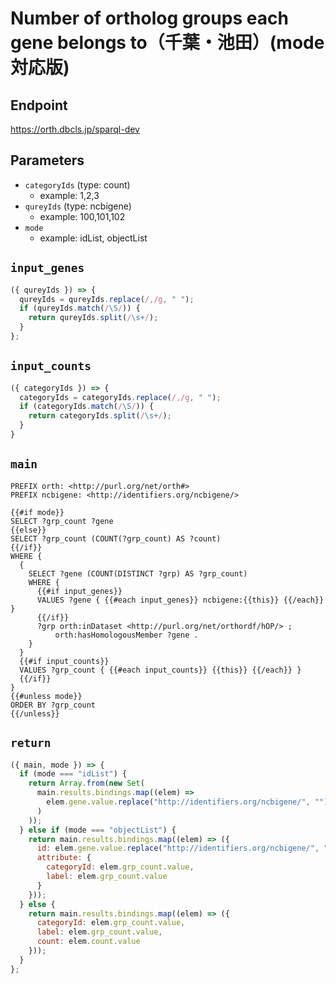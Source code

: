 # Number of ortholog groups each gene belongs to（千葉・池田）(mode対応版)

## Endpoint

https://orth.dbcls.jp/sparql-dev

## Parameters
* `categoryIds` (type: count)
  * example: 1,2,3
* `qureyIds` (type: ncbigene)
  * example: 100,101,102
* `mode`
  * example: idList, objectList

## `input_genes`
```javascript
({ qureyIds }) => {
  qureyIds = qureyIds.replace(/,/g, " ");
  if (qureyIds.match(/\S/)) {
    return qureyIds.split(/\s+/);
  } 
};
```

## `input_counts`
```javascript
({ categoryIds }) => {
  categoryIds = categoryIds.replace(/,/g, " ");
  if (categoryIds.match(/\S/)) {
    return categoryIds.split(/\s+/);
  }
}
```

## `main`

```sparql
PREFIX orth: <http://purl.org/net/orth#>
PREFIX ncbigene: <http://identifiers.org/ncbigene/>

{{#if mode}}
SELECT ?grp_count ?gene
{{else}}
SELECT ?grp_count (COUNT(?grp_count) AS ?count)
{{/if}}
WHERE {
  {
    SELECT ?gene (COUNT(DISTINCT ?grp) AS ?grp_count)
    WHERE {
      {{#if input_genes}}
      VALUES ?gene { {{#each input_genes}} ncbigene:{{this}} {{/each}} }
      {{/if}}
      ?grp orth:inDataset <http://purl.org/net/orthordf/hOP/> ;
          orth:hasHomologousMember ?gene .
    }
  }
  {{#if input_counts}}
  VALUES ?grp_count { {{#each input_counts}} {{this}} {{/each}} }
  {{/if}}
}
{{#unless mode}}
ORDER BY ?grp_count
{{/unless}}
```

## `return`

```javascript
({ main, mode }) => {
  if (mode === "idList") {
    return Array.from(new Set(
      main.results.bindings.map((elem) =>
        elem.gene.value.replace("http://identifiers.org/ncbigene/", "")
      )
    ));
  } else if (mode === "objectList") {
    return main.results.bindings.map((elem) => ({
      id: elem.gene.value.replace("http://identifiers.org/ncbigene/", ""),
      attribute: {
        categoryId: elem.grp_count.value,
        label: elem.grp_count.value
      }
    }));
  } else {
    return main.results.bindings.map((elem) => ({
      categoryId: elem.grp_count.value,
      label: elem.grp_count.value,
      count: elem.count.value
    }));
  }
};
```